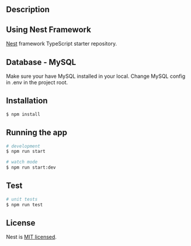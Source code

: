 ## Description

## Using Nest Framework
[Nest](https://github.com/nestjs/nest) framework TypeScript starter repository.

## Database - MySQL
Make sure your have MySQL installed in your local.
Change MySQL config in .env in the project root.

## Installation

```bash
$ npm install
```

## Running the app

```bash
# development
$ npm run start

# watch mode
$ npm run start:dev
```

## Test

```bash
# unit tests
$ npm run test
```

## License

Nest is [MIT licensed](LICENSE).
